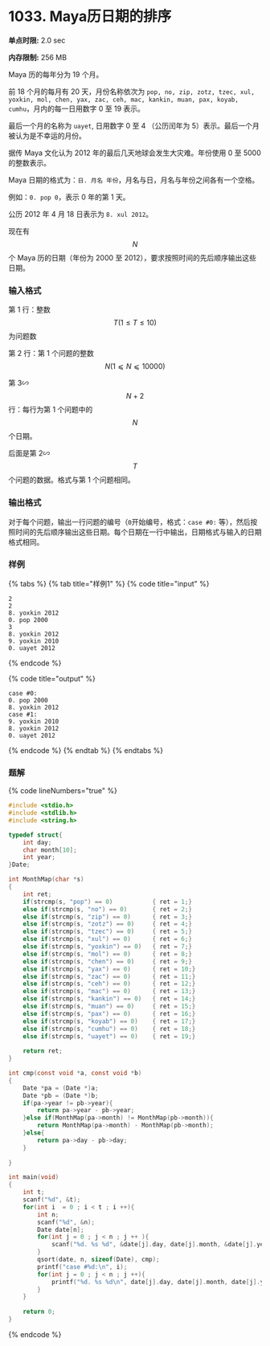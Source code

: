 # 1033. Maya历日期的排序

**单点时限:** 2.0 sec

**内存限制:** 256 MB

Maya 历的每年分为 19 个月。

前 18 个月的每月有 20 天，月份名称依次为 `pop, no, zip, zotz, tzec, xul, yoxkin, mol, chen, yax, zac, ceh, mac, kankin, muan, pax, koyab, cumhu`，月内的每一日用数字 0 至 19 表示。

最后一个月的名称为 `uayet`, 日用数字 0 至 4 （公历闰年为 5）表示。最后一个月被认为是不幸运的月份。

据传 Maya 文化认为 2012 年的最后几天地球会发生大灾难。年份使用 0 至 5000 的整数表示。

Maya 日期的格式为：`日. 月名 年份`，月名与日，月名与年份之间各有一个空格。

例如：`0. pop 0`，表示 0 年的第 1 天。

公历 2012 年 4 月 18 日表示为 `8. xul 2012`。

现在有 $$N$$个 Maya 历的日期（年份为 2000 至 2012），要求按照时间的先后顺序输出这些日期。

### 输入格式

第 1 行：整数$$T (1≤T≤10)$$为问题数

第 2 行：第 1 个问题的整数 $$N(1⩽N⩽10000)$$

第 3∽$$N+2$$ 行：每行为第 1 个问题中的 $$N$$ 个日期。

后面是第 2∽$$T$$ 个问题的数据。格式与第 1 个问题相同。

### 输出格式

对于每个问题，输出一行问题的编号（`0`开始编号，格式：`case #0:` 等），然后按照时间的先后顺序输出这些日期。每个日期在一行中输出，日期格式与输入的日期格式相同。

### 样例

{% tabs %}
{% tab title="样例1" %}
{% code title="input" %}
```
2
2
8. yoxkin 2012
0. pop 2000
3
8. yoxkin 2012
9. yoxkin 2010
0. uayet 2012
```
{% endcode %}

{% code title="output" %}
```
case #0:
0. pop 2000
8. yoxkin 2012
case #1:
9. yoxkin 2010
8. yoxkin 2012
0. uayet 2012
```
{% endcode %}
{% endtab %}
{% endtabs %}

### 题解

{% code lineNumbers="true" %}
```c
#include <stdio.h>
#include <stdlib.h>
#include <string.h>

typedef struct{
	int day;
	char month[10];
	int year;
}Date;

int MonthMap(char *s)
{
	int ret;
	if(strcmp(s, "pop") == 0)			{ ret = 1;}
	else if(strcmp(s, "no") == 0)		{ ret = 2;}
	else if(strcmp(s, "zip") == 0)		{ ret = 3;}
	else if(strcmp(s, "zotz") == 0)		{ ret = 4;}
	else if(strcmp(s, "tzec") == 0)		{ ret = 5;}
	else if(strcmp(s, "xul") == 0)		{ ret = 6;}
	else if(strcmp(s, "yoxkin") == 0)	{ ret = 7;}
	else if(strcmp(s, "mol") == 0)		{ ret = 8;}
	else if(strcmp(s, "chen") == 0)		{ ret = 9;}
	else if(strcmp(s, "yax") == 0)		{ ret = 10;}
	else if(strcmp(s, "zac") == 0)		{ ret = 11;}
	else if(strcmp(s, "ceh") == 0)		{ ret = 12;}
	else if(strcmp(s, "mac") == 0)		{ ret = 13;}
	else if(strcmp(s, "kankin") == 0)	{ ret = 14;}
	else if(strcmp(s, "muan") == 0)		{ ret = 15;}
	else if(strcmp(s, "pax") == 0)		{ ret = 16;}
	else if(strcmp(s, "koyab") == 0)	{ ret = 17;}
	else if(strcmp(s, "cumhu") == 0)	{ ret = 18;}
	else if(strcmp(s, "uayet") == 0)	{ ret = 19;}
	
	return ret;
}

int cmp(const void *a, const void *b)
{
	Date *pa = (Date *)a;
	Date *pb = (Date *)b;
	if(pa->year != pb->year){
		return pa->year - pb->year;
	}else if(MonthMap(pa->month) != MonthMap(pb->month)){
		return MonthMap(pa->month) - MonthMap(pb->month);
	}else{
		return pa->day - pb->day;
	}
	
}

int main(void)
{
	int t;
	scanf("%d", &t);
	for(int i  = 0 ; i < t ; i ++){
		int n;
		scanf("%d", &n);
		Date date[n];
		for(int j = 0 ; j < n ; j ++ ){
			scanf("%d. %s %d", &date[j].day, date[j].month, &date[j].year);
		}
		qsort(date, n, sizeof(Date), cmp);
		printf("case #%d:\n", i);
		for(int j = 0 ; j < n ; j ++){
			printf("%d. %s %d\n", date[j].day, date[j].month, date[j].year);
		}
	}
	
	return 0;
}

```
{% endcode %}
